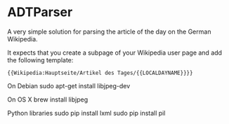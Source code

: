 ADTParser
=========

A very simple solution for parsing the article of the day on the German Wikipedia.

It expects that you create a subpage of your Wikipedia user page and add the following template:

    {{Wikipedia:Hauptseite/Artikel des Tages/{{LOCALDAYNAME}}}}

On Debian
    sudo apt-get install libjpeg-dev

On OS X
    brew install libjpeg

Python libraries
    sudo pip install lxml
    sudo pip install pil
